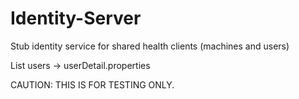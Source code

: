 Identity-Server
===============

Stub identity service for shared health clients (machines and users)


List users -> userDetail.properties

CAUTION: THIS IS FOR TESTING ONLY.
